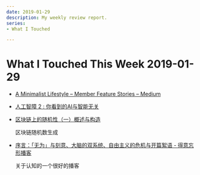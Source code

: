 ```yaml
---
date: 2019-01-29
description: My weekly review report.
series:
- What I Touched

---
```


# What I Touched This Week 2019-01-29


* [A Minimalist Lifestyle – Member Feature Stories – Medium](https://medium.com/s/story/a-minimalist-lifestyle-6c2872c28473)
* [人工智障 2 : 你看到的AI与智能无关](https://mp.weixin.qq.com/s/tFcVohNjdhvBE_INQk9muQ)
* [区块链上的随机性（一）概述与构造](https://mp.weixin.qq.com/s/VovjecWhJqRdO3Aph4SEfw)

    区块链随机数生成

* [序言：「无为」与刻意、大脑的双系统、自由主义的危机与开篇絮语 - 得意忘形播客](https://castro.fm/episode/Gnr11x)

    关于认知的一个很好的播客


